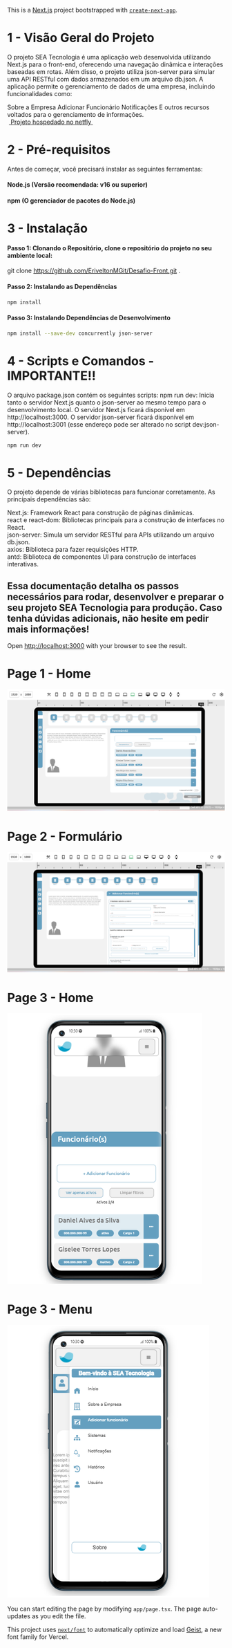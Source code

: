 This is a [Next.js](https://nextjs.org) project bootstrapped with [`create-next-app`](https://nextjs.org/docs/app/api-reference/cli/create-next-app).

# 1 - Visão Geral do Projeto  
O projeto SEA Tecnologia é uma aplicação web desenvolvida utilizando Next.js para o front-end, oferecendo uma navegação dinâmica e interações baseadas em rotas. Além disso, o projeto utiliza json-server para simular uma API RESTful com dados armazenados em um arquivo db.json.
A aplicação permite o gerenciamento de dados de uma empresa, incluindo funcionalidades como:

Sobre a Empresa
Adicionar Funcionário
Notificações
E outros recursos voltados para o gerenciamento de informações.  
&nbsp;<a href="https://desafio-front-sea-tecnologia.netlify.app/Pages/Funcionarios">
Projeto hospedado no netfly 
</a>&nbsp;

# 2 - Pré-requisitos  
Antes de começar, você precisará instalar as seguintes ferramentas:

#### Node.js (Versão recomendada: v16 ou superior)
#### npm (O gerenciador de pacotes do Node.js)  

# 3 - Instalação
#### Passo 1: Clonando o Repositório, clone o repositório do projeto no seu ambiente local:
git clone https://github.com/EriveltonMGit/Desafio-Front.git .

#### Passo 2: Instalando as Dependências  
```bash
npm install
```

#### Passo 3: Instalando Dependências de Desenvolvimento


```bash
npm install --save-dev concurrently json-server
```

# 4 - Scripts e Comandos - IMPORTANTE!!  
O arquivo package.json contém os seguintes scripts:
npm run dev: Inicia tanto o servidor Next.js quanto o json-server ao mesmo tempo para o desenvolvimento local.
O servidor Next.js ficará disponível em http://localhost:3000.
O servidor json-server ficará disponível em http://localhost:3001 (esse endereço pode ser alterado no script dev:json-server).
```bash
npm run dev
```

# 5 - Dependências  
O projeto depende de várias bibliotecas para funcionar corretamente. As principais dependências são:

Next.js: Framework React para construção de páginas dinâmicas.  
react e react-dom: Bibliotecas principais para a construção de interfaces no React.  
json-server: Simula um servidor RESTful para APIs utilizando um arquivo db.json.  
axios: Biblioteca para fazer requisições HTTP.  
antd: Biblioteca de componentes UI para construção de interfaces interativas.  

## Essa documentação detalha os passos necessários para rodar, desenvolver e preparar o seu projeto SEA Tecnologia para produção. Caso tenha dúvidas adicionais, não hesite em pedir mais informações!

Open [http://localhost:3000](http://localhost:3000) with your browser to see the result.
# Page 1 - Home
![Descrição da Imagem](https://github.com/EriveltonMGit/Desafio-Front/raw/main/public/documentacao/tela_home.webp) 

# Page 2 - Formulário
![Descrição da Imagem](https://github.com/EriveltonMGit/Desafio-Front/raw/main/public/documentacao/tela_funcionario.webp) 

# Page 3 - Home
![Descrição da Imagem](https://github.com/EriveltonMGit/Desafio-Front/raw/main/public/documentacao/smartphone_home.webp) 
# Page 3 - Menu
![Descrição da Imagem](https://github.com/EriveltonMGit/Desafio-Front/raw/main/public/documentacao/samrtphone_fun.webp) 


You can start editing the page by modifying `app/page.tsx`. The page auto-updates as you edit the file.

This project uses [`next/font`](https://nextjs.org/docs/app/building-your-application/optimizing/fonts) to automatically optimize and load [Geist](https://vercel.com/font), a new font family for Vercel.


